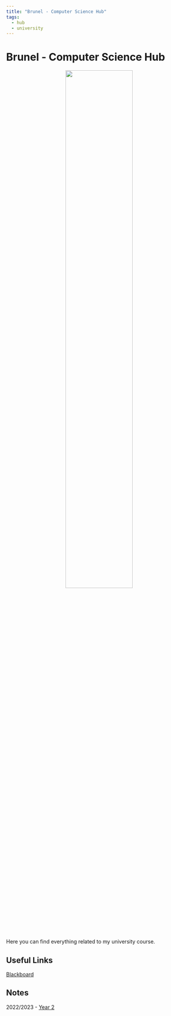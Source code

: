 ```yaml
---
title: "Brunel - Computer Science Hub"
tags:
  - hub
  - university
---
```

# Brunel - Computer Science Hub

<center><img src="http://notes/images.stickpng.com/images/584fce586a5ae41a83ddee93.png" width=60% height=60%></center>

Here you can find everything related to my university course.

## Useful Links
[Blackboard](https://blackboard.brunel.ac.uk/)

## Notes
2022/2023 - [Year 2](university/year-2.md)
